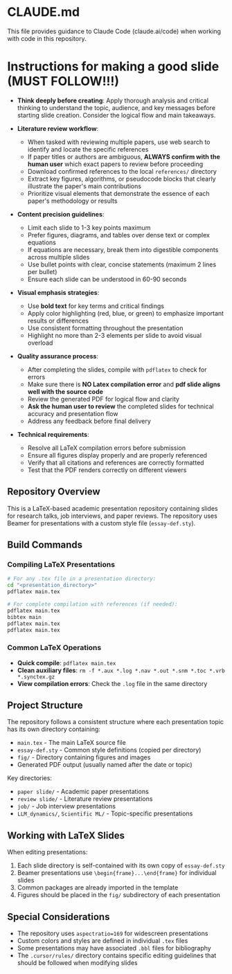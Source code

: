 # CLAUDE.md

This file provides guidance to Claude Code (claude.ai/code) when working with code in this repository.

# Instructions for making a good slide (MUST FOLLOW!!!)

- **Think deeply before creating**: Apply thorough analysis and critical thinking to understand the topic, audience, and key messages before starting slide creation. Consider the logical flow and main takeaways.

- **Literature review workflow**: 
  - When tasked with reviewing multiple papers, use web search to identify and locate the specific references
  - If paper titles or authors are ambiguous, **ALWAYS confirm with the human user** which exact papers to review before proceeding
  - Download confirmed references to the local `references/` directory
  - Extract key figures, algorithms, or pseudocode blocks that clearly illustrate the paper's main contributions
  - Prioritize visual elements that demonstrate the essence of each paper's methodology or results

- **Content precision guidelines**:
  - Limit each slide to 1-3 key points maximum
  - Prefer figures, diagrams, and tables over dense text or complex equations
  - If equations are necessary, break them into digestible components across multiple slides
  - Use bullet points with clear, concise statements (maximum 2 lines per bullet)
  - Ensure each slide can be understood in 60-90 seconds

- **Visual emphasis strategies**:
  - Use **bold text** for key terms and critical findings
  - Apply color highlighting (red, blue, or green) to emphasize important results or differences
  - Use consistent formatting throughout the presentation
  - Highlight no more than 2-3 elements per slide to avoid visual overload

- **Quality assurance process**:
  - After completing the slides, compile with `pdflatex` to check for errors
  - Make sure there is **NO Latex compilation error** and **pdf slide aligns well with the source code**
  - Review the generated PDF for logical flow and clarity
  - **Ask the human user to review** the completed slides for technical accuracy and presentation flow
  - Address any feedback before final delivery

- **Technical requirements**:
  - Resolve all LaTeX compilation errors before submission
  - Ensure all figures display properly and are properly referenced
  - Verify that all citations and references are correctly formatted
  - Test that the PDF renders correctly on different viewers

## Repository Overview

This is a LaTeX-based academic presentation repository containing slides for research talks, job interviews, and paper reviews. The repository uses Beamer for presentations with a custom style file (`essay-def.sty`).

## Build Commands

### Compiling LaTeX Presentations
```bash
# For any .tex file in a presentation directory:
cd "<presentation_directory>"
pdflatex main.tex

# For complete compilation with references (if needed):
pdflatex main.tex
bibtex main
pdflatex main.tex
pdflatex main.tex
```

### Common LaTeX Operations
- **Quick compile**: `pdflatex main.tex`
- **Clean auxiliary files**: `rm -f *.aux *.log *.nav *.out *.snm *.toc *.vrb *.synctex.gz`
- **View compilation errors**: Check the `.log` file in the same directory

## Project Structure

The repository follows a consistent structure where each presentation topic has its own directory containing:
- `main.tex` - The main LaTeX source file
- `essay-def.sty` - Common style definitions (copied per directory)
- `fig/` - Directory containing figures and images
- Generated PDF output (usually named after the date or topic)

Key directories:
- `paper slide/` - Academic paper presentations
- `review slide/` - Literature review presentations
- `job/` - Job interview presentations
- `LLM_dynamics/`, `Scientific ML/` - Topic-specific presentations

## Working with LaTeX Slides

When editing presentations:
1. Each slide directory is self-contained with its own copy of `essay-def.sty`
2. Beamer presentations use `\begin{frame}...\end{frame}` for individual slides
3. Common packages are already imported in the template
4. Figures should be placed in the `fig/` subdirectory of each presentation

## Special Considerations

- The repository uses `aspectratio=169` for widescreen presentations
- Custom colors and styles are defined in individual `.tex` files
- Some presentations may have associated `.bbl` files for bibliography
- The `.cursor/rules/` directory contains specific editing guidelines that should be followed when modifying slides